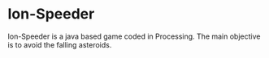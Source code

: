 Ion-Speeder
===========

Ion-Speeder is a java based game coded in Processing. The main objective is to avoid the falling asteroids.
